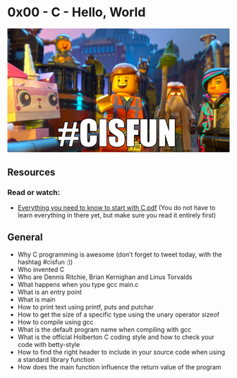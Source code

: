 # 0x00 - C - Hello, World

![Alt text](./img/cfun.png "C-is-fun") 

## Resources
### Read or watch:

- [Everything you need to know to start with C.pdf](https://holbertonintranet.s3.amazonaws.com/uploads/misc/2021/1/d801279f75de6a982a55d752dfd3632909f720f0.pdf?X-Amz-Algorithm=AWS4-HMAC-SHA256&X-Amz-Credential=AKIARDDGGGOUWMNL5ANN%2F20210909%2Fus-east-1%2Fs3%2Faws4_request&X-Amz-Date=20210909T062110Z&X-Amz-Expires=86400&X-Amz-SignedHeaders=host&X-Amz-Signature=e78feb0cba9bd26b971c60765afdbc3a0a128ec9beb21106d56af38980b4cbbd) (You do not have to learn everything in there yet, but make sure you read it entirely first)


## General

- Why C programming is awesome (don’t forget to tweet today, with the hashtag #cisfun :))
- Who invented C
- Who are Dennis Ritchie, Brian Kernighan and Linus Torvalds
- What happens when you type gcc main.c
- What is an entry point
- What is main
- How to print text using printf, puts and putchar
- How to get the size of a specific type using the unary operator sizeof
- How to compile using gcc
- What is the default program name when compiling with gcc
- What is the official Holberton C coding style and how to check your code with betty-style
- How to find the right header to include in your source code when using a standard library function
- How does the main function influence the return value of the program

